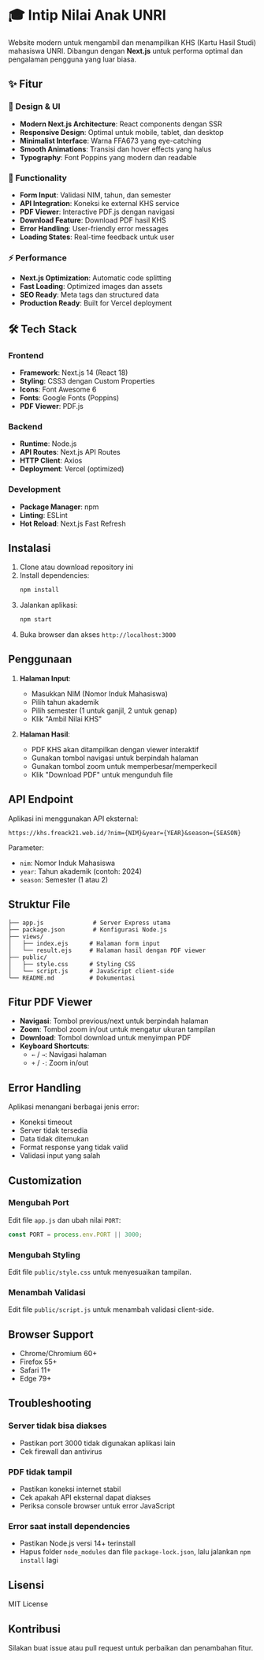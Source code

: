 # 🎓 Intip Nilai Anak UNRI

Website modern untuk mengambil dan menampilkan KHS (Kartu Hasil Studi) mahasiswa UNRI. Dibangun dengan **Next.js** untuk performa optimal dan pengalaman pengguna yang luar biasa.

## ✨ Fitur

### 🎨 Design & UI
- **Modern Next.js Architecture**: React components dengan SSR
- **Responsive Design**: Optimal untuk mobile, tablet, dan desktop
- **Minimalist Interface**: Warna FFA673 yang eye-catching
- **Smooth Animations**: Transisi dan hover effects yang halus
- **Typography**: Font Poppins yang modern dan readable

### 🚀 Functionality
- **Form Input**: Validasi NIM, tahun, dan semester
- **API Integration**: Koneksi ke external KHS service
- **PDF Viewer**: Interactive PDF.js dengan navigasi
- **Download Feature**: Download PDF hasil KHS
- **Error Handling**: User-friendly error messages
- **Loading States**: Real-time feedback untuk user

### ⚡ Performance
- **Next.js Optimization**: Automatic code splitting
- **Fast Loading**: Optimized images dan assets
- **SEO Ready**: Meta tags dan structured data
- **Production Ready**: Built for Vercel deployment

## 🛠️ Tech Stack

### Frontend
- **Framework**: Next.js 14 (React 18)
- **Styling**: CSS3 dengan Custom Properties
- **Icons**: Font Awesome 6
- **Fonts**: Google Fonts (Poppins)
- **PDF Viewer**: PDF.js

### Backend
- **Runtime**: Node.js
- **API Routes**: Next.js API Routes
- **HTTP Client**: Axios
- **Deployment**: Vercel (optimized)

### Development
- **Package Manager**: npm
- **Linting**: ESLint
- **Hot Reload**: Next.js Fast Refresh

## Instalasi

1. Clone atau download repository ini
2. Install dependencies:
   ```bash
   npm install
   ```
3. Jalankan aplikasi:
   ```bash
   npm start
   ```
4. Buka browser dan akses `http://localhost:3000`

## Penggunaan

1. **Halaman Input**:
   - Masukkan NIM (Nomor Induk Mahasiswa)
   - Pilih tahun akademik
   - Pilih semester (1 untuk ganjil, 2 untuk genap)
   - Klik "Ambil Nilai KHS"

2. **Halaman Hasil**:
   - PDF KHS akan ditampilkan dengan viewer interaktif
   - Gunakan tombol navigasi untuk berpindah halaman
   - Gunakan tombol zoom untuk memperbesar/memperkecil
   - Klik "Download PDF" untuk mengunduh file

## API Endpoint

Aplikasi ini menggunakan API eksternal:
```
https://khs.freack21.web.id/?nim={NIM}&year={YEAR}&season={SEASON}
```

Parameter:
- `nim`: Nomor Induk Mahasiswa
- `year`: Tahun akademik (contoh: 2024)
- `season`: Semester (1 atau 2)

## Struktur File

```
├── app.js              # Server Express utama
├── package.json        # Konfigurasi Node.js
├── views/
│   ├── index.ejs      # Halaman form input
│   └── result.ejs     # Halaman hasil dengan PDF viewer
├── public/
│   ├── style.css      # Styling CSS
│   └── script.js      # JavaScript client-side
└── README.md          # Dokumentasi
```

## Fitur PDF Viewer

- **Navigasi**: Tombol previous/next untuk berpindah halaman
- **Zoom**: Tombol zoom in/out untuk mengatur ukuran tampilan
- **Download**: Tombol download untuk menyimpan PDF
- **Keyboard Shortcuts**:
  - `←` / `→`: Navigasi halaman
  - `+` / `-`: Zoom in/out

## Error Handling

Aplikasi menangani berbagai jenis error:
- Koneksi timeout
- Server tidak tersedia
- Data tidak ditemukan
- Format response yang tidak valid
- Validasi input yang salah

## Customization

### Mengubah Port
Edit file `app.js` dan ubah nilai `PORT`:
```javascript
const PORT = process.env.PORT || 3000;
```

### Mengubah Styling
Edit file `public/style.css` untuk menyesuaikan tampilan.

### Menambah Validasi
Edit file `public/script.js` untuk menambah validasi client-side.

## Browser Support

- Chrome/Chromium 60+
- Firefox 55+
- Safari 11+
- Edge 79+

## Troubleshooting

### Server tidak bisa diakses
- Pastikan port 3000 tidak digunakan aplikasi lain
- Cek firewall dan antivirus

### PDF tidak tampil
- Pastikan koneksi internet stabil
- Cek apakah API eksternal dapat diakses
- Periksa console browser untuk error JavaScript

### Error saat install dependencies
- Pastikan Node.js versi 14+ terinstall
- Hapus folder `node_modules` dan file `package-lock.json`, lalu jalankan `npm install` lagi

## Lisensi

MIT License

## Kontribusi

Silakan buat issue atau pull request untuk perbaikan dan penambahan fitur.
